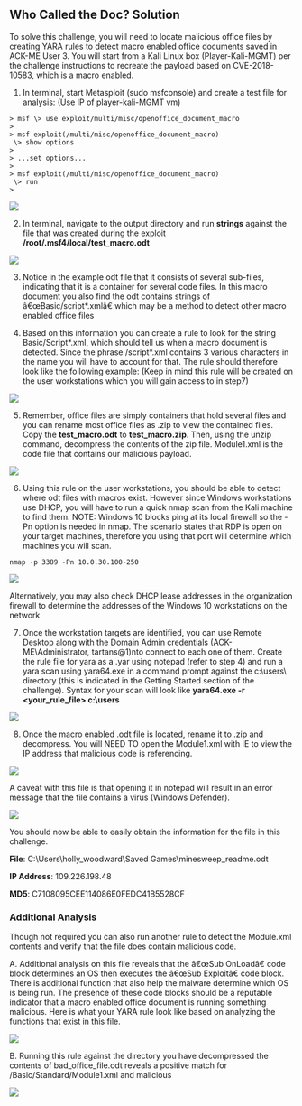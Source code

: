 ## Who Called the Doc? Solution

To solve this challenge, you will need to locate malicious office files by creating YARA rules to detect macro enabled office documents saved in ACK-ME User 3. You will start from a Kali Linux box (Player-Kali-MGMT) per the challenge instructions to recreate the payload based on CVE-2018-10583, which is a macro enabled.

1.  In terminal, start Metasploit (sudo msfconsole) and create a test file for analysis: (Use IP of player-kali-MGMT vm)
```
> msf \> use exploit/multi/misc/openoffice_document_macro
> 
> msf exploit(/multi/misc/openoffice_document_macro)
 \> show options
>
> ...set options...
> 
> msf exploit(/multi/misc/openoffice_document_macro)
 \> run
> 
```
 <img src="img/image_msfconsole.png">

2.  In terminal, navigate to the output directory and run **strings** against the file that was created during the exploit **/root/.msf4/local/test_macro.odt** 

 <img src="img/image_strings.png">

3.  Notice in the example odt file that it consists of several
sub-files, indicating that it is a container for several code files. In this macro document you also find the odt contains strings of â€œBasic/script\*.xmlâ€ which may be a method to detect other macro enabled office files

4.  Based on this information you can create a rule to look for the
string Basic/Script\*.xml, which should tell us when a macro document is detected. Since the phrase /script\*.xml contains 3 various characters in the name you will have to account for that. The rule should therefore look like the following example: (Keep in mind this rule will be created on the user workstations which you will gain access to in step7)

 <img src="img/image_yaramacro.png">

5.  Remember, office files are simply containers that hold several files and you can rename most office files as .zip to view the contained files. Copy the **test_macro.odt** to **test_macro.zip**. Then, using the unzip command, decompress the contents of the zip file. Module1.xml is the code file that contains our malicious payload.

 <img src="img/image_unzipodt.png">

6.  Using this rule on the user workstations, you should be able to detect where odt files with macros exist. However since Windows workstations use DHCP, you will have to run a quick nmap scan from the Kali machine to find them. NOTE: Windows 10 blocks ping at its local firewall so the -Pn option is needed in nmap. The scenario states that RDP is open on your target machines, therefore you using that port will determine which machines you will scan.
```
nmap -p 3389 -Pn 10.0.30.100-250
```

 <img src="img/image_nmap.png">

Alternatively, you may also check DHCP lease addresses in the organization firewall to determine the 
addresses of the Windows 10 workstations on the network.

7.  Once the workstation targets are identified, you can use Remote Desktop along with the Domain Admin credentials (ACK-ME\Administrator, tartans@1)nto connect to each one of them. Create the rule file for yara as a .yar using notepad (refer to step 4) and run a yara scan using yara64.exe in a command prompt against the c:\users\ directory (this is indicated in the Getting Started section of the challenge). Syntax for your scan will look like **yara64.exe -r <your_rule_file> c:\users**

 <img src="img/image_macrofound.png">

8.  Once the macro enabled .odt file is located, rename it to .zip and decompress. You will NEED TO open the Module1.xml with IE to view the IP address that malicious code is referencing. 

 <img src="img/image_xmlie.png">

A caveat with this file is that opening it in notepad will result in an error message that the file contains a virus (Windows Defender). 

 <img src="img/image_notepad.png">

You should now be able to easily obtain the information for the file in this challenge.

**File**: C:\\Users\\holly\_woodward\\Saved Games\\minesweep\_readme.odt

**IP Address**: 109.226.198.48

**MD5**: C7108095CEE114086E0FEDC41B5528CF 


### Additional Analysis

Though not required you can also run another rule to detect the Module.xml contents and verify that the file 
does contain malicious code.

A.  Additional analysis on this file reveals that the â€œSub OnLoadâ€ code block determines an OS then executes the â€œSub Exploitâ€ code block. There is additional function that also help the malware determine which OS is being run. The presence of these code blocks should be a reputable indicator that a macro enabled office document is running something malicious. Here is what your YARA rule look like based on analyzing the functions that exist in this file.

 <img src="img/image7.png">

B.  Running this rule against the directory you have decompressed the contents of bad\_office\_file.odt reveals a positive match for /Basic/Standard/Module1.xml and malicious

 <img src="img/image8.png">

